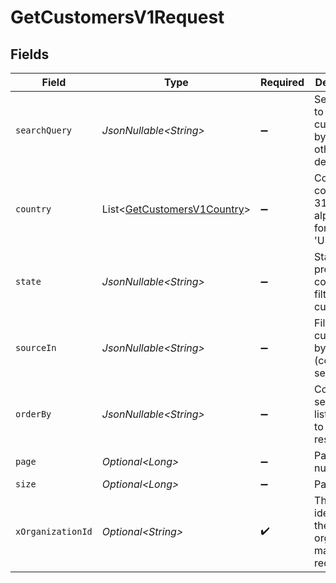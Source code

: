 # GetCustomersV1Request


## Fields

| Field                                                                            | Type                                                                             | Required                                                                         | Description                                                                      | Example                                                                          |
| -------------------------------------------------------------------------------- | -------------------------------------------------------------------------------- | -------------------------------------------------------------------------------- | -------------------------------------------------------------------------------- | -------------------------------------------------------------------------------- |
| `searchQuery`                                                                    | *JsonNullable\<String>*                                                          | :heavy_minus_sign:                                                               | Search term to filter customers by name or other details                         | John                                                                             |
| `country`                                                                        | List\<[GetCustomersV1Country](../../models/operations/GetCustomersV1Country.md)> | :heavy_minus_sign:                                                               | Country code in ISO 3166-1 alpha-2 format (e.g., 'US')                           | US                                                                               |
| `state`                                                                          | *JsonNullable\<String>*                                                          | :heavy_minus_sign:                                                               | State or province code to filter customers                                       | CA                                                                               |
| `sourceIn`                                                                       | *JsonNullable\<String>*                                                          | :heavy_minus_sign:                                                               | Filter customers by source (comma-separated)                                     | SHOPIFY,API                                                                      |
| `orderBy`                                                                        | *JsonNullable\<String>*                                                          | :heavy_minus_sign:                                                               | Comma-separated list of fields to sort results by.                               | created_at,street_1,street_2,city,state,postal_code,country,status               |
| `page`                                                                           | *Optional\<Long>*                                                                | :heavy_minus_sign:                                                               | Page number                                                                      |                                                                                  |
| `size`                                                                           | *Optional\<Long>*                                                                | :heavy_minus_sign:                                                               | Page size                                                                        |                                                                                  |
| `xOrganizationId`                                                                | *Optional\<String>*                                                              | :heavy_check_mark:                                                               | The unique identifier for the organization making the request                    | org_12345                                                                        |